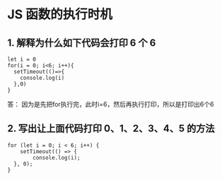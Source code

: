 # JS 函数的执行时机

## 1. 解释为什么如下代码会打印 6 个 6
```
let i = 0
for(i = 0; i<6; i++){
  setTimeout(()=>{
    console.log(i)
  },0)
}
```
答： 因为是先把for执行完，此时i=6，然后再执行打印，所以是打印出6个6

## 2. 写出让上面代码打印 0、1、2、3、4、5 的方法

```
for (let i = 0; i < 6; i++) {
    setTimeout(() => {
        console.log(i);
  }, 0);
}
```

